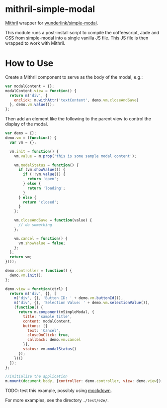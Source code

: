 # mithril-simple-modal

[Mithril](http://lhorie.github.io/mithril/index.html) wrapper for [wunderlink/simple-modal](https://github.com/wunderlink/simple-modal).

This module runs a post-install script to compile the coffeescript, Jade and CSS from simple-modal into a single vanilla JS file. This JS file is then wrapped to work with Mithril.

# How to Use

Create a Mithril component to serve as the body of the modal, e.g.:

```js
var modalContent = {};
modalContent.view = function() {
  return m('div', {
    onclick: m.withAttr('textContent', demo.vm.closeAndSave)
  }, demo.vm.value());
};
```

Then add an element like the following to the parent view to control the display of the modal.

```js
var demo = {};
demo.vm = (function() {
  var vm = {};

  vm.init = function() {
    vm.value = m.prop('this is some sample modal content');

    vm.modalStatus = function() {
      if (vm.showValue()) {
        if (!!vm.value()) {
          return 'open';
        } else {
          return 'loading';
        }
      } else {
        return 'closed';
      }
    };

    vm.closeAndSave = function(value) {
      // do something
    };

    vm.cancel = function() {
      vm.showValue = false;
    };
  };
  return vm;
}());

demo.controller = function() {
  demo.vm.init();
};

demo.view = function(ctrl) {
  return m('div', {}, [
    m('div', {}, 'Button ID: ' + demo.vm.buttonId()),
    m('div', {}, 'Selection Value: ' + demo.vm.selectionValue()),
    (function() {
      return m.component(mSimpleModal, {
        title: 'sample title',
        content: modalContent,
        buttons: [{
          text: 'Cancel',
          closeOnClick: true,
          callback: demo.vm.cancel
        }],
        status: vm.modalStatus()
      });
    })()
  ]);
};

//initialize the application
m.mount(document.body, {controller: demo.controller, view: demo.view});
```

TODO: test this example, possibly using [mockdown](https://github.com/pjeby/mockdown).

For more examples, see the directory `./test/e2e/`.
